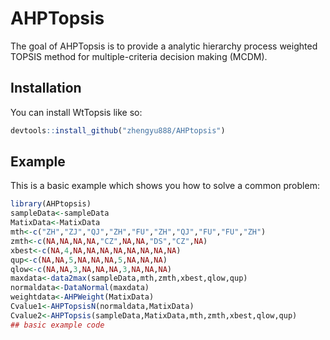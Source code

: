 
<!-- README.md is generated from README.Rmd. Please edit that file -->

# AHPTopsis

<!-- badges: start -->
<!-- badges: end -->

The goal of AHPTopsis is to provide a analytic hierarchy process
weighted TOPSIS method for multiple-criteria decision making (MCDM).

## Installation

You can install WtTopsis like so:

``` r
devtools::install_github("zhengyu888/AHPtopsis")
```

## Example

This is a basic example which shows you how to solve a common problem:

``` r
library(AHPtopsis)
sampleData<-sampleData
MatixData<-MatixData
mth<-c("ZH","ZJ","QJ","ZH","FU","ZH","QJ","FU","FU","ZH")
zmth<-c(NA,NA,NA,NA,"CZ",NA,NA,"DS","CZ",NA)
xbest<-c(NA,4,NA,NA,NA,NA,NA,NA,NA,NA)
qup<-c(NA,NA,5,NA,NA,NA,5,NA,NA,NA)
qlow<-c(NA,NA,3,NA,NA,NA,3,NA,NA,NA)
maxdata<-data2max(sampleData,mth,zmth,xbest,qlow,qup)
normaldata<-DataNormal(maxdata)
weightdata<-AHPWeight(MatixData)
Cvalue1<-AHPTopsisN(normaldata,MatixData)
Cvalue2<-AHPTopsis(sampleData,MatixData,mth,zmth,xbest,qlow,qup)
## basic example code
```
